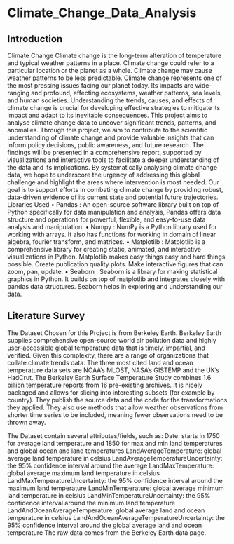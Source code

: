 # Climate_Change_Data_Analysis

## Introduction 
Climate Change 
Climate change is the long-term alteration of temperature and typical weather patterns in a place. Climate change could refer to a particular location or the planet as a whole. Climate change may cause weather patterns to be less predictable. Climate change represents one of the most pressing issues facing our planet today. Its impacts are wide-ranging and profound, affecting ecosystems, weather patterns, sea levels, and human societies. Understanding the trends, causes, and effects of climate change is crucial for developing effective strategies to mitigate its impact and adapt to its inevitable consequences. This project aims to analyse climate change data to uncover significant trends, patterns, and anomalies. Through this project, we aim to contribute to the scientific understanding of climate change and provide valuable insights that can inform policy decisions, public awareness, and future research. The findings will be presented in a comprehensive report, supported by visualizations and interactive tools to facilitate a deeper understanding of the data and its implications. By systematically analysing climate change data, we hope to underscore the urgency of addressing this global challenge and highlight the areas where intervention is most needed. Our goal is to support efforts in combating climate change by providing robust, data-driven evidence of its current state and potential future trajectories.
Libraries Used
•	Pandas :  An open-source software library built on top of Python specifically for data manipulation and analysis, Pandas offers data structure and operations for powerful, flexible, and easy-to-use data analysis and manipulation.
•	Numpy :  NumPy is a Python library used for working with arrays. It also has functions for working in domain of linear algebra, fourier transform, and matrices.
•	Matplotlib :  Matplotlib is a comprehensive library for creating static, animated, and interactive visualizations in Python. Matplotlib makes easy things easy and hard things possible. Create publication quality plots. Make interactive figures that can zoom, pan, update.
•	Seaborn : Seaborn is a library for making statistical graphics in Python. It builds on top of matplotlib and integrates closely with pandas data structures. Seaborn helps in exploring and understanding our data.

## Literature Survey
The Dataset Chosen for this Project is from Berkeley Earth.
Berkeley Earth supplies comprehensive open-source world air pollution data and highly user-accessible global temperature data that is timely, impartial, and verified.
Given this complexity, there are a range of organizations that collate climate trends data. The three most cited land and ocean temperature data sets are NOAA’s MLOST, NASA’s GISTEMP and the UK’s HadCrut.
The Berkeley Earth Surface Temperature Study combines 1.6 billion temperature reports from 16 pre-existing archives. It is nicely packaged and allows for slicing into interesting subsets (for example by country). They publish the source data and the code for the transformations they applied. They also use methods that allow weather observations from shorter time series to be included, meaning fewer observations need to be thrown away.

The Dataset contain several attributes/fields, such as:
Date: starts in 1750 for average land temperature and 1850 for max and min land temperatures and global ocean and land temperatures
LandAverageTemperature: global average land temperature in celsius
LandAverageTemperatureUncertainty: the 95% confidence interval around the average
LandMaxTemperature: global average maximum land temperature in celsius
LandMaxTemperatureUncertainty: the 95% confidence interval around the maximum land temperature
LandMinTemperature: global average minimum land temperature in celsius
LandMinTemperatureUncertainty: the 95% confidence interval around the minimum land temperature
LandAndOceanAverageTemperature: global average land and ocean temperature in celsius
LandAndOceanAverageTemperatureUncertainty: the 95% confidence interval around the global average land and ocean temperature
The raw data comes from the Berkeley Earth data page.


